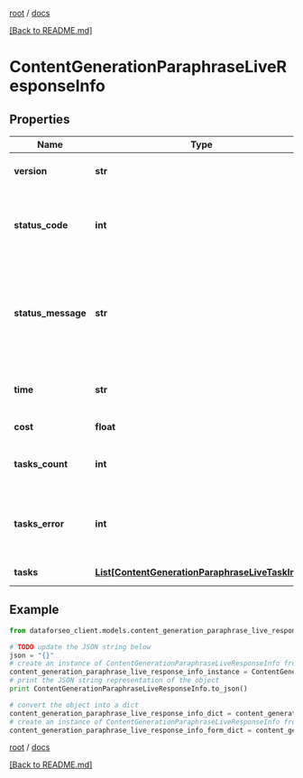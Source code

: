 [root](./../ "root") / [docs](./ "docs")

[[Back to README.md]](./../README.md "[Back to README.md]")

# ContentGenerationParaphraseLiveResponseInfo

## Properties

Name | Type | Description | Notes
------------ | ------------- | ------------- | -------------
**version** | **str** | the current version of the API | [optional]
**status_code** | **int** | general status code you can find the full list of the response codes here | [optional]
**status_message** | **str** | general informational message you can find the full list of general informational messages here | [optional]
**time** | **str** | total execution time, seconds | [optional]
**cost** | **float** | total tasks cost, USD | [optional]
**tasks_count** | **int** | the number of tasks in the tasks array | [optional]
**tasks_error** | **int** | the number of tasks in the tasks array returned with an error | [optional]
**tasks** | [**List[ContentGenerationParaphraseLiveTaskInfo]**](ContentGenerationParaphraseLiveTaskInfo.md) | array of tasks | [optional]

## Example

```python
from dataforseo_client.models.content_generation_paraphrase_live_response_info import ContentGenerationParaphraseLiveResponseInfo

# TODO update the JSON string below
json = "{}"
# create an instance of ContentGenerationParaphraseLiveResponseInfo from a JSON string
content_generation_paraphrase_live_response_info_instance = ContentGenerationParaphraseLiveResponseInfo.from_json(json)
# print the JSON string representation of the object
print ContentGenerationParaphraseLiveResponseInfo.to_json()

# convert the object into a dict
content_generation_paraphrase_live_response_info_dict = content_generation_paraphrase_live_response_info_instance.to_dict()
# create an instance of ContentGenerationParaphraseLiveResponseInfo from a dict
content_generation_paraphrase_live_response_info_form_dict = content_generation_paraphrase_live_response_info.from_dict(content_generation_paraphrase_live_response_info_dict)
```

  

[root](./../ "root") / [docs](./ "docs")

[[Back to README.md]](./../README.md "[Back to README.md]")